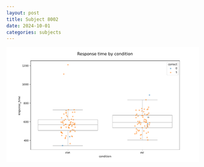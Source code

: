 ```yaml
---
layout: post
title: Subject 8002
date: 2024-10-01
categories: subjects
---
```


![](data/8002/run-1/8002_NF_rt.png)
